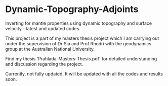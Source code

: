 # Dynamic-Topography-Adjoints
Inverting for mantle properties using dynamic topography and surface velocity - latest and updated codes. 

This project is a part of my masters thesis project which I am carrying out under the supervision of Dr Sia and Prof Rhodri with the geodynamics group at the Australian National University. 

Find my thesis 'Prahlada-Masters-Thesis.pdf' for detailed understanding and discussion regarding the project. 

Currently, not fully updated. It will be updated with all the codes and results soon. 
